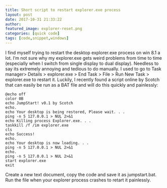 ```yaml
---
title: Short script to restart explorer.exe process
layout: post
date: 2017-10-31 21:33:22
author:
featured_image: explorer-reset.png
categories: [quick code]
tags: [code,snippet,windows]
---
```


I find myself trying to restart the desktop explorer.exe process on win 8.1 a lot. I’m not sure why my explorer.exe gets weird problems from time to time (especially when I switch from single display to dual display). Needless to say its extremely annoying and tedious to do manually. I used to go to Task manager> Details > explorer.exe > End Task > File > Run New Task > explorer.exe to restart it.
Luckily, I recently found a script online by Scotch that can easily be run as a BAT file and will do this quickly and painlessly:

```$xslt
@echo off   
color 0B   
echo JumpStart! v0.1 by Scotch   
echo.   
echo Your desktop is being restored, Please wait. . .   
ping -n 5 127.0.0.1 > NUL 2>&1   
echo Killing process Explorer.exe. . .   
taskkill /f /im explorer.exe   
cls   
echo Success!   
echo.   
echo Your desktop is now loading. . .   
ping -n 5 127.0.0.1 > NUL 2>&1   
echo.   
ping -n 5 127.0.0.1 > NUL 2>&1   
start explorer.exe   
exit
```
Create a new text document, copy the code and save it as jumpstart.bat. Run the file when your explorer process crashes to retart it painlessly.